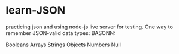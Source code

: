 # learn-JSON
practicing json and using node-js live server for testing.
One way to remember JSON-valid data types: BASONN:

Booleans
Arrays
Strings
Objects
Numbers
Null
